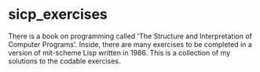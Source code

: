 # sicp_exercises

There is a book on programming called 'The Structure and Interpretation of Computer Programs'. Inside, there are many exercises to be completed in a version of mit-scheme Lisp written in 1986. This is a collection of my solutions to the codable exercises.
